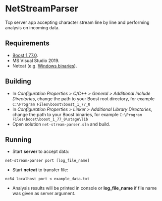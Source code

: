 # NetStreamParser

Tcp server app accepting character stream line by line and performing analysis on incoming data.

## Requirements

- [Boost 1.77.0](https://www.boost.org/users/history/version_1_77_0.html).
- MS Visual Studio 2019.
- Netcat (e.g. [Windows binaries](https://eternallybored.org/misc/netcat/)).

## Building

- In *Configuration Properties > C/C++ > General > Additional Include Directories*, change the path to your Boost root directory, for example
`C:\Program Files\boost\boost_1_77_0`
- In *Configuration Properties > Linker > Additional Library Directories*, change the path to your Boost binaries, for example
`C:\Program Files\boost\boost_1_77_0\stage\lib`
- Open solution `net-stream-parser.sln` and build.

## Running

- Start **server** to accept data:
```
net-stream-parser port [log_file_name]
```
- Start **netcat** to transfer file:
```
nc64 localhost port < example_data.txt
```
- Analysis results will be printed in console or **log_file_name** if file name was given as server argument.
